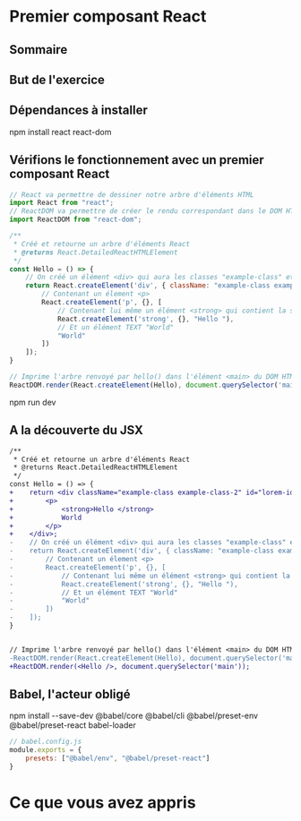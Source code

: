 # Premier composant React

## Sommaire

## But de l'exercice

## Dépendances à installer

npm install react react-dom

## Vérifions le fonctionnement avec un premier composant React

```js
// React va permettre de dessiner notre arbre d'éléments HTML
import React from "react";
// ReactDOM va permettre de créer le rendu correspondant dans le DOM HTML
import ReactDOM from "react-dom";

/**
 * Créé et retourne un arbre d'éléments React
 * @returns React.DetailedReactHTMLElement
 */
const Hello = () => {
    // On créé un élément <div> qui aura les classes "example-class" et "example-class-2", ainsi que l'id "lorem-id"
    return React.createElement('div', { className: "example-class example-class-2", id: "lorem-id" }, [
        // Contenant un élement <p>
        React.createElement('p', {}, [
            // Contenant lui même un élément <strong> qui contient la string "Hello "
            React.createElement('strong', {}, "Hello "),
            // Et un élément TEXT "World"
            "World"
        ])
    ]);
}

// Imprime l'arbre renvoyé par hello() dans l'élément <main> du DOM HTML
ReactDOM.render(React.createElement(Hello), document.querySelector('main'));
```

npm run dev

## A la découverte du JSX

```diff
/**
 * Créé et retourne un arbre d'éléments React
 * @returns React.DetailedReactHTMLElement
 */
const Hello = () => {
+    return <div className="example-class example-class-2" id="lorem-id">
+        <p>
+            <strong>Hello </strong>
+            World
+        </p>
+    </div>;
-    // On créé un élément <div> qui aura les classes "example-class" et "example-class-2", ainsi que l'id "lorem-id"
-    return React.createElement('div', { className: "example-class example-class-2", id: "lorem-id" }, [
-        // Contenant un élement <p>
-        React.createElement('p', {}, [
-            // Contenant lui même un élément <strong> qui contient la string "Hello "
-            React.createElement('strong', {}, "Hello "),
-            // Et un élément TEXT "World"
-            "World"
-        ])
-    ]);
}


// Imprime l'arbre renvoyé par hello() dans l'élément <main> du DOM HTML
-ReactDOM.render(React.createElement(Hello), document.querySelector('main'));
+ReactDOM.render(<Hello />, document.querySelector('main'));
```

## Babel, l'acteur obligé

npm install --save-dev @babel/core @babel/cli @babel/preset-env @babel/preset-react babel-loader

```js
// babel.config.js
module.exports = {
    presets: ["@babel/env", "@babel/preset-react"]
}
```

# Ce que vous avez appris